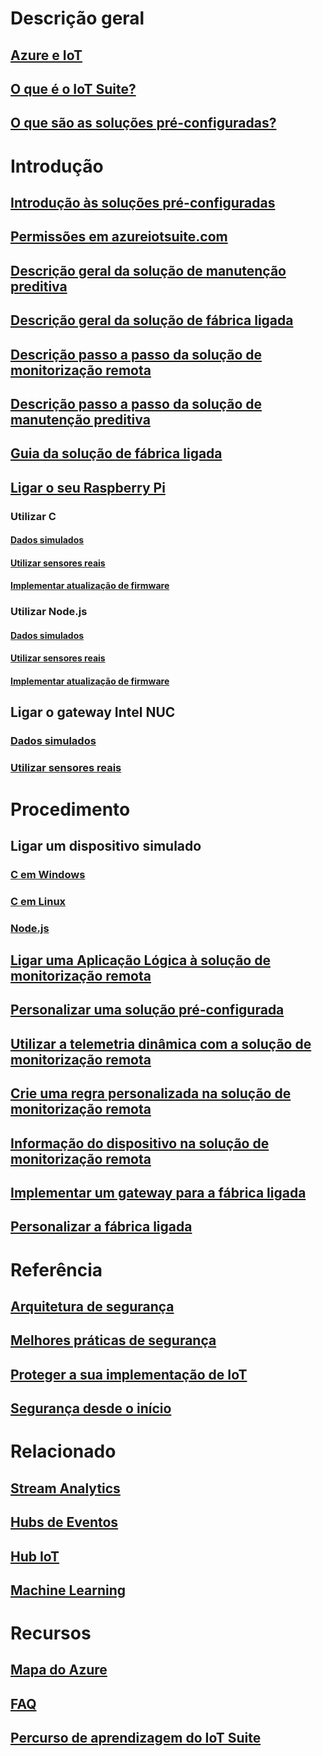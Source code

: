 # Descrição geral
## [Azure e IoT](iot-suite-what-is-azure-iot.md)
## [O que é o IoT Suite?](iot-suite-overview.md)
## [O que são as soluções pré-configuradas?](iot-suite-what-are-preconfigured-solutions.md)


# Introdução
## [Introdução às soluções pré-configuradas](iot-suite-getstarted-preconfigured-solutions.md)
## [Permissões em azureiotsuite.com](iot-suite-permissions.md)
## [Descrição geral da solução de manutenção preditiva](iot-suite-predictive-overview.md)
## [Descrição geral da solução de fábrica ligada](iot-suite-connected-factory-overview.md)
## [Descrição passo a passo da solução de monitorização remota](iot-suite-remote-monitoring-sample-walkthrough.md)
## [Descrição passo a passo da solução de manutenção preditiva](iot-suite-predictive-walkthrough.md)
## [Guia da solução de fábrica ligada](iot-suite-connected-factory-sample-walkthrough.md)
## [Ligar o seu Raspberry Pi](iot-suite-raspberry-pi-kit-get-started.md)
### Utilizar C
#### [Dados simulados](iot-suite-raspberry-pi-kit-c-get-started-simulator.md)
#### [Utilizar sensores reais](iot-suite-raspberry-pi-kit-c-get-started-basic.md)
#### [Implementar atualização de firmware](iot-suite-raspberry-pi-kit-c-get-started-advanced.md)
### Utilizar Node.js
#### [Dados simulados](iot-suite-raspberry-pi-kit-node-get-started-simulator.md)
#### [Utilizar sensores reais](iot-suite-raspberry-pi-kit-node-get-started-basic.md)
#### [Implementar atualização de firmware](iot-suite-raspberry-pi-kit-node-get-started-advanced.md)
## Ligar o gateway Intel NUC
### [Dados simulados](iot-suite-gateway-kit-get-started-simulator.md)
### [Utilizar sensores reais](iot-suite-gateway-kit-get-started-sensortag.md)

# Procedimento
## Ligar um dispositivo simulado
### [C em Windows](iot-suite-connecting-devices.md)
### [C em Linux](iot-suite-connecting-devices-linux.md)
### [Node.js](iot-suite-connecting-devices-node.md)
## [Ligar uma Aplicação Lógica à solução de monitorização remota](iot-suite-logic-apps-tutorial.md)
## [Personalizar uma solução pré-configurada](iot-suite-guidance-on-customizing-preconfigured-solutions.md)
## [Utilizar a telemetria dinâmica com a solução de monitorização remota](iot-suite-dynamic-telemetry.md)
## [Crie uma regra personalizada na solução de monitorização remota](iot-suite-custom-rule.md)
## [Informação do dispositivo na solução de monitorização remota](iot-suite-remote-monitoring-device-info.md)
## [Implementar um gateway para a fábrica ligada](iot-suite-connected-factory-gateway-deployment.md)
## [Personalizar a fábrica ligada](iot-suite-connected-factory-customize.md)

# Referência
## [Arquitetura de segurança](iot-security-architecture.md)
## [Melhores práticas de segurança](iot-security-best-practices.md)
## [Proteger a sua implementação de IoT](iot-suite-security-deployment.md)
## [Segurança desde o início](securing-iot-ground-up.md)

# Relacionado
## [Stream Analytics](/azure/stream-analytics/)
## [Hubs de Eventos](/azure/event-hubs/)
## [Hub IoT](/azure/iot-hub/)
## [Machine Learning](/azure/machine-learning/)

# Recursos
## [Mapa do Azure](https://azure.microsoft.com/roadmap/)
## [FAQ](iot-suite-faq.md)
## [Percurso de aprendizagem do IoT Suite](https://azure.microsoft.com/documentation/learning-paths/iot-suite/)




